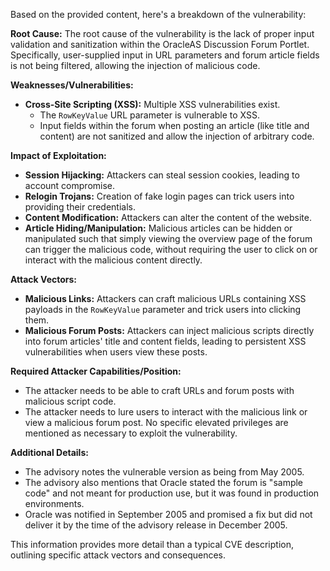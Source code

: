 Based on the provided content, here's a breakdown of the vulnerability:

**Root Cause:**
The root cause of the vulnerability is the lack of proper input validation and sanitization within the OracleAS Discussion Forum Portlet. Specifically, user-supplied input in URL parameters and forum article fields is not being filtered, allowing the injection of malicious code.

**Weaknesses/Vulnerabilities:**
*   **Cross-Site Scripting (XSS):** Multiple XSS vulnerabilities exist.
    *   The `RowKeyValue` URL parameter is vulnerable to XSS.
    *   Input fields within the forum when posting an article (like title and content) are not sanitized and allow the injection of arbitrary code.

**Impact of Exploitation:**
*   **Session Hijacking:** Attackers can steal session cookies, leading to account compromise.
*   **Relogin Trojans:** Creation of fake login pages can trick users into providing their credentials.
*   **Content Modification:** Attackers can alter the content of the website.
*   **Article Hiding/Manipulation:**  Malicious articles can be hidden or manipulated such that simply viewing the overview page of the forum can trigger the malicious code, without requiring the user to click on or interact with the malicious content directly.

**Attack Vectors:**
*   **Malicious Links:** Attackers can craft malicious URLs containing XSS payloads in the `RowKeyValue` parameter and trick users into clicking them.
*   **Malicious Forum Posts:** Attackers can inject malicious scripts directly into forum articles' title and content fields, leading to persistent XSS vulnerabilities when users view these posts.

**Required Attacker Capabilities/Position:**
*   The attacker needs to be able to craft URLs and forum posts with malicious script code.
*   The attacker needs to lure users to interact with the malicious link or view a malicious forum post. No specific elevated privileges are mentioned as necessary to exploit the vulnerability.

**Additional Details:**
*   The advisory notes the vulnerable version as being from May 2005.
*   The advisory also mentions that Oracle stated the forum is "sample code" and not meant for production use, but it was found in production environments.
*   Oracle was notified in September 2005 and promised a fix but did not deliver it by the time of the advisory release in December 2005.

This information provides more detail than a typical CVE description, outlining specific attack vectors and consequences.